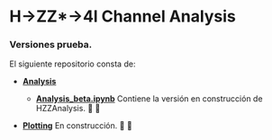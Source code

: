 # H->ZZ*->4l Channel Analysis

### Versiones prueba.

El siguiente repositorio consta de:

- **[Analysis](https://github.com/AltuOs/HZZ4l/tree/p7/Analysis)**


    - **[Analysis_beta.ipynb](https://github.com/AltuOs/HZZ4l/blob/p7/Analysis/Analysis_beta.ipynb)** Contiene la versión en construcción de HZZAnalysis. :wrench: :wrench:
- **[Plotting](https://github.com/AltuOs/HZZ4l/tree/p7/Plotting)** En construcción. :wrench: :wrench:
